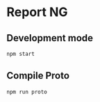 # Report NG

## Development mode
```bash
npm start
```

## Compile Proto

```bash
npm run proto
```
